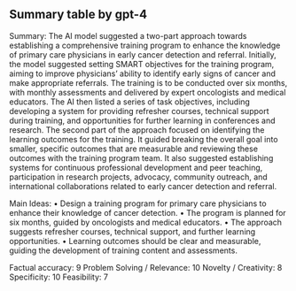 ## Summary table by gpt-4
Summary: 
The AI model suggested a two-part approach towards establishing a comprehensive training program to enhance the knowledge of primary care physicians in early cancer detection and referral. Initially, the model suggested setting SMART objectives for the training program, aiming to improve physicians’ ability to identify early signs of cancer and make appropriate referrals. The training is to be conducted over six months, with monthly assessments and delivered by expert oncologists and medical educators. The AI then listed a series of task objectives, including developing a system for providing refresher courses, technical support during training, and opportunities for further learning in conferences and research. The second part of the approach focused on identifying the learning outcomes for the training. It guided breaking the overall goal into smaller, specific outcomes that are measurable and reviewing these outcomes with the training program team. It also suggested establishing systems for continuous professional development and peer teaching, participation in research projects, advocacy, community outreach, and international collaborations related to early cancer detection and referral.

Main Ideas: 
• Design a training program for primary care physicians to enhance their knowledge of cancer detection.
• The program is planned for six months, guided by oncologists and medical educators.
• The approach suggests refresher courses, technical support, and further learning opportunities. 
• Learning outcomes should be clear and measurable, guiding the development of training content and assessments.

Factual accuracy: 9
Problem Solving / Relevance: 10
Novelty / Creativity: 8
Specificity: 10
Feasibility: 7
